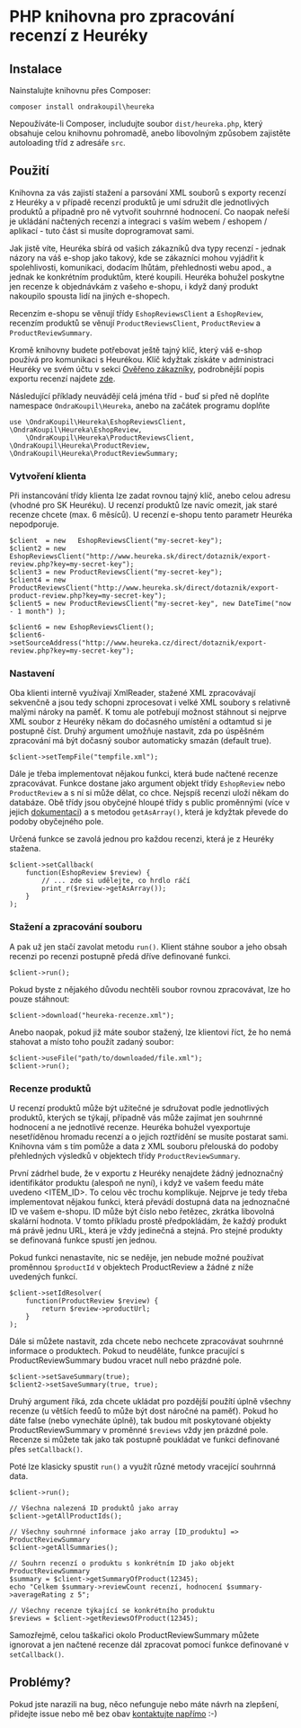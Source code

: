 # PHP knihovna pro zpracování recenzí z Heuréky

## Instalace

Nainstalujte knihovnu přes Composer:

```
composer install ondrakoupil\heureka
```

Nepoužíváte-li Composer, includujte soubor `dist/heureka.php`, který obsahuje celou knihovnu pohromadě, 
anebo libovolným způsobem zajistěte autoloading tříd z adresáře `src`.

## Použití

Knihovna za vás zajistí stažení a parsování XML souborů s exporty recenzí z Heuréky a v případě
recenzí produktů je umí sdružit dle jednotlivých produktů a případně pro ně vytvořit souhrnné hodnocení.
Co naopak neřeší je ukládání načtených recenzí a integraci s vaším webem / eshopem / aplikací - tuto část si musíte doprogramovat sami.

Jak jistě víte, Heuréka sbírá od vašich zákazníků dva typy recenzí - jednak názory na váš e-shop jako takový,
kde se zákazníci mohou vyjádřit k spolehlivosti, komunikaci, dodacím lhůtám, přehlednosti webu apod., 
a jednak ke konkrétním produktům, které koupili. Heuréka bohužel poskytne jen recenze k objednávkám z vašeho e-shopu,
i když daný produkt nakoupilo spousta lidí na jiných e-shopech.

Recenzím e-shopu se věnují třídy `EshopReviewsClient` a `EshopReview`, 
recenzím produktů se věnují `ProductReviewsClient`, `ProductReview` a `ProductReviewSummary`.

Kromě knihovny budete potřebovat ještě tajný klíč, který váš e-shop používá pro komunikaci s Heurékou. Klíč kdyžtak
získáte v administraci Heuréky ve svém účtu v sekci [Ověřeno zákazníky][overeno], podrobnější popis exportu recenzí 
najdete [zde][xml-spec].

Následující příklady neuvádějí celá jména tříd - buď si před ně doplňte namespace `OndraKoupil\Heureka`, anebo na začátek programu doplňte

```
use \OndraKoupil\Heureka\EshopReviewsClient, \OndraKoupil\Heureka\EshopReview,
    \OndraKoupil\Heureka\ProductReviewsClient, \OndraKoupil\Heureka\ProductReview, \OndraKoupil\Heureka\ProductReviewSummary;
```


### Vytvoření klienta

Při instancování třídy klienta lze zadat rovnou tajný klíč, anebo celou adresu (vhodné pro SK Heuréku). U recenzí
produktů lze navíc omezit, jak staré recenze chcete (max. 6 měsíců). U recenzí e-shopu tento parametr Heuréka nepodporuje.

```
$client  = new   EshopReviewsClient("my-secret-key");
$client2 = new   EshopReviewsClient("http://www.heureka.sk/direct/dotaznik/export-review.php?key=my-secret-key");
$client3 = new ProductReviewsClient("my-secret-key");
$client4 = new ProductReviewsClient("http://www.heureka.sk/direct/dotaznik/export-product-review.php?key=my-secret-key");
$client5 = new ProductReviewsClient("my-secret-key", new DateTime("now - 1 month") );

$client6 = new EshopReviewsClient();
$client6->setSourceAddress("http://www.heureka.cz/direct/dotaznik/export-review.php?key=my-secret-key");
```

### Nastavení

Oba klienti interně využívají XmlReader, stažené XML zpracovávají sekvenčně a jsou tedy schopni zprocesovat
i velké XML soubory s relativně malými nároky na paměť. K tomu ale potřebují možnost stáhnout si nejprve 
XML soubor z Heuréky někam do dočasného umístění a odtamtud si je postupně číst.
Druhý argument umožňuje nastavit, zda po úspěšném zpracování má být dočasný soubor automaticky smazán (default true).

```
$client->setTempFile("tempfile.xml");
```

Dále je třeba implementovat nějakou funkci, která bude načtené recenze zpracovávat. Funkce dostane jako
argument objekt třídy `EshopReview` nebo `ProductReview` a s ní si může dělat, co chce. 
Nejspíš recenzi uloží někam do databáze. Obě třídy jsou obyčejné hloupé třídy s public proměnnými
(více v jejich [dokumentaci][doc]) a s metodou `getAsArray()`, která je kdyžtak převede do podoby obyčejného pole.

Určená funkce se zavolá jednou pro každou recenzi, která je z Heuréky stažena.

```
$client->setCallback( 
	function(EshopReview $review) {
		// ... zde si udělejte, co hrdlo ráčí
		print_r($review->getAsArray());
	}
);
```

### Stažení a zpracování souboru

A pak už jen stačí zavolat metodu `run()`. Klient stáhne soubor a jeho obsah recenzi po recenzi postupně 
předá dříve definované funkci.

```
$client->run();
```


Pokud byste z nějakého důvodu nechtěli soubor rovnou zpracovávat, lze ho pouze stáhnout:

```
$client->download("heureka-recenze.xml");
```


Anebo naopak, pokud již máte soubor stažený, lze klientovi říct, že ho nemá stahovat
a místo toho použít zadaný soubor:

```
$client->useFile("path/to/downloaded/file.xml");
$client->run();
```


### Recenze produktů

U recenzí produktů může být užitečné je sdružovat podle jednotlivých produktů, kterých se týkají, případně
vás může zajímat jen souhrnné hodnocení a ne jednotlivé recenze. Heuréka bohužel vyexportuje nesetříděnou hromadu recenzí 
a o jejich roztřídění se musíte postarat sami. Knihovna vám s tím pomůže a data z XML souboru přelouská
do podoby přehledných výsledků v objektech třídy `ProductReviewSummary`.

První zádrhel bude, že v exportu z Heuréky nenajdete žádný jednoznačný identifikátor produktu (alespoň ne nyní), 
i když ve vašem feedu máte uvedeno <ITEM_ID>. To celou věc trochu komplikuje. Nejprve je tedy třeba implementovat nějakou funkci,
která převádí dostupná data na jednoznačné ID ve vašem e-shopu. ID může být číslo nebo řetězec, zkrátka libovolná skalární hodnota.
V tomto příkladu prostě předpokládám, že každý produkt má právě jednu URL, která je vždy jedinečná a stejná.
Pro stejné produkty se definovaná funkce spustí jen jednou.

Pokud funkci nenastavíte, nic se neděje, jen nebude možné používat proměnnou `$productId` v objektech ProductReview a žádné z níže uvedených funkcí.

```
$client->setIdResolver(
	function(ProductReview $review) {
		return $review->productUrl; 
	}
);
```

Dále si můžete nastavit, zda chcete nebo nechcete zpracovávat souhrnné informace o produktech.
Pokud to neuděláte, funkce pracující s ProductReviewSummary budou vracet null nebo prázdné pole.

```
$client->setSaveSummary(true);
$client2->setSaveSummary(true, true);
```

Druhý argument říká, zda chcete ukládat pro pozdější použítí úplně všechny recenze (u větších feedů
to může být dost náročné na paměť). Pokud ho dáte false (nebo vynecháte úplně), tak budou mít poskytované 
objekty ProductReviewSummary v proměnné `$reviews` vždy jen prázdné pole. Recenze si můžete tak jako tak
postupně poukládat ve funkci definované přes `setCallback()`.

Poté lze klasicky spustit `run()` a využít různé metody vracející souhrnná data.

```
$client->run();

// Všechna nalezená ID produktů jako array
$client->getAllProductIds(); 

// Všechny souhrnné informace jako array [ID_produktu] => ProductReviewSummary
$client->getAllSummaries();

// Souhrn recenzí o produktu s konkrétním ID jako objekt ProductReviewSummary
$summary = $client->getSummaryOfProduct(12345);
echo "Celkem $summary->reviewCount recenzí, hodnocení $summary->averageRating z 5";

// Všechny recenze týkající se konkrétního produktu
$reviews = $client->getReviewsOfProduct(12345);
```

Samozřejmě, celou taškařici okolo ProductReviewSummary můžete ignorovat a jen načtené recenze dál zpracovat
pomocí funkce definované v `setCallback()`.


## Problémy?

Pokud jste narazili na bug, něco nefunguje nebo máte návrh na zlepšení, přidejte issue nebo mě bez obav [kontaktujte napřímo][ondrasek] :-)



[overeno]: http://sluzby.heureka.cz/sluzby/certifikat-spokojenosti/
[doc]: docs/index.html
[xml-spec]: http://sluzby.heureka.cz/napoveda/widget-a-ikonky-ze-sluzby-overeno-zakazniky/
[ondrasek]: mailto:ondrej.koupil@optimato.cz

